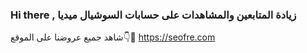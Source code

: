 ### Hi there  , زيادة المتابعين والمشاهدات على حسابات السوشيال ميديا
 شاهد جميع عروضنا على الموقع👇👋
https://seofre.com

<!--
**seofre/seofre** is a ✨ _special_ ✨ repository because its `README.md` (this file) appears on your GitHub profile.

Here are some ideas to get you started:

- 🔭 I’m currently working on ...
- 🌱 I’m currently learning ...
- 👯 I’m looking to collaborate on ...
- 🤔 I’m looking for help with ...
- 💬 Ask me about ...
- 📫 How to reach me: ...
- 😄 Pronouns: ...
- ⚡ Fun fact: ...
-->
